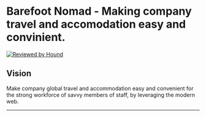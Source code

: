 Barefoot Nomad - Making company travel and accomodation easy and convinient.
=======
[![Reviewed by Hound](https://img.shields.io/badge/Reviewed_by-Hound-8E64B0.svg)](https://houndci.com)

## Vision
Make company global travel and accommodation easy and convenient for the strong workforce of savvy members of staff, by leveraging the modern web. 

---
